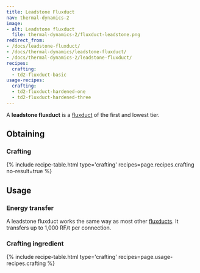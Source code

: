 ```yaml
---
title: Leadstone Fluxduct
nav: thermal-dynamics-2
image:
- alt: Leadstone fluxduct
  file: thermal-dynamics-2/fluxduct-leadstone.png
redirect_from:
- /docs/leadstone-fluxduct/
- /docs/thermal-dynamics/leadstone-fluxduct/
- /docs/thermal-dynamics-2/leadstone-fluxduct/
recipes:
  crafting:
  - td2-fluxduct-basic
usage-recipes:
  crafting:
  - td2-fluxduct-hardened-one
  - td2-fluxduct-hardened-three
---
```


A **leadstone fluxduct** is a [fluxduct](/docs/1.12/thermal-dynamics-2/fluxducts/) of the first and
lowest tier.


Obtaining
---------

### Crafting
{% include recipe-table.html type='crafting' recipes=page.recipes.crafting no-result=true %}


Usage
-----

### Energy transfer
A leadstone fluxduct works the same way as most other
[fluxducts](/docs/1.12/thermal-dynamics-2/fluxducts/). It transfers up to 1,000 RF/t per connection.

### Crafting ingredient
{% include recipe-table.html type='crafting' recipes=page.usage-recipes.crafting %}
